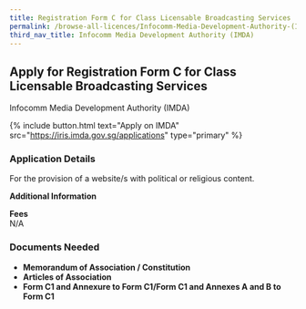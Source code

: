 ```yaml
---
title: Registration Form C for Class Licensable Broadcasting Services
permalink: /browse-all-licences/Infocomm-Media-Development-Authority-(IMDA)/Registration-Form-C-for-Class-Licensable-Broadcasting-Services
third_nav_title: Infocomm Media Development Authority (IMDA)
---
```


## Apply for Registration Form C for Class Licensable Broadcasting Services

Infocomm Media Development Authority (IMDA)

{% include button.html text="Apply on IMDA" src="https://iris.imda.gov.sg/applications" type="primary" %}

<H3>Application Details</H3>

<p>For the provision of a website/s with political or religious content.</p>

<strong>Additional Information</strong>

<p><strong>Fees</strong><br />N/A</p>

<H3>Documents Needed</H3>

<ul>
<li><strong>Memorandum of Association / Constitution</strong></li>
<li><strong>Articles of Association</strong></li>
<li><strong>Form C1 and Annexure to Form C1/Form C1 and Annexes A and B to Form C1</strong></li>
</ul>

